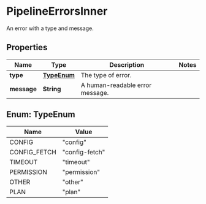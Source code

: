 

# PipelineErrorsInner

An error with a type and message.

## Properties

| Name | Type | Description | Notes |
|------------ | ------------- | ------------- | -------------|
|**type** | [**TypeEnum**](#TypeEnum) | The type of error. |  |
|**message** | **String** | A human-readable error message. |  |



## Enum: TypeEnum

| Name | Value |
|---- | -----|
| CONFIG | &quot;config&quot; |
| CONFIG_FETCH | &quot;config-fetch&quot; |
| TIMEOUT | &quot;timeout&quot; |
| PERMISSION | &quot;permission&quot; |
| OTHER | &quot;other&quot; |
| PLAN | &quot;plan&quot; |



